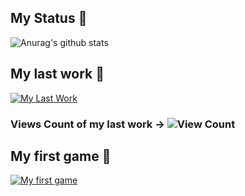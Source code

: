 ## My Status 💯
![Anurag's github stats](https://github-readme-stats.vercel.app/api?username=NoNameoN-A)

## My last work 💸
[![My Last Work](https://github-readme-stats.vercel.app/api/pin/?username=NoNameoN-A&repo=Affiliate-Telegram-bot-for-shops)](https://github.com/NoNameoN-A/Affiliate-Telegram-bot-for-shops)
### Views Count of my last work -> ![View Count](https://counter.gofiber.io/badge/NoNameoN/Affiliate-Telegram-bot-for-shops)

## My first game 🐍
[![My first game](https://github-readme-stats.vercel.app/api/pin/?username=NoNameoN-A&repo=Snake)](https://github.com/NoNameoN-A/Snake)
